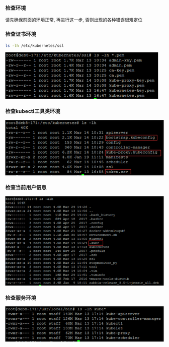 ### 检查环境
请先确保前面的环境正常, 再进行这一步, 否则出现的各种错误很难定位
### 检查证书环境
```bash
ls -lh /etc/kubernetes/ssl
```
![检查证书环境](./images/kubernetes-ssl.png)
### 检查kubectl工具类环境
![kubectl环境](./images/kubernetes.png)
### 检查当前用户信息
![current user](./images/current-user.png)
### 检查服务环境
![kubernetes环境](./images/kube-bin.png)
